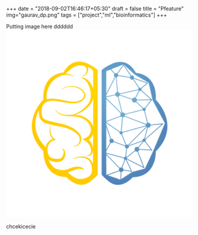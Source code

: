 +++
date = "2018-09-02T16:46:17+05:30"
draft = false
title = "Pfeature"
img="gaurav_dp.png"
tags = ["project","ml","bioinformatics"]
+++

Putting image here
dddddd
![image](avatar.png)

chcekicecie

